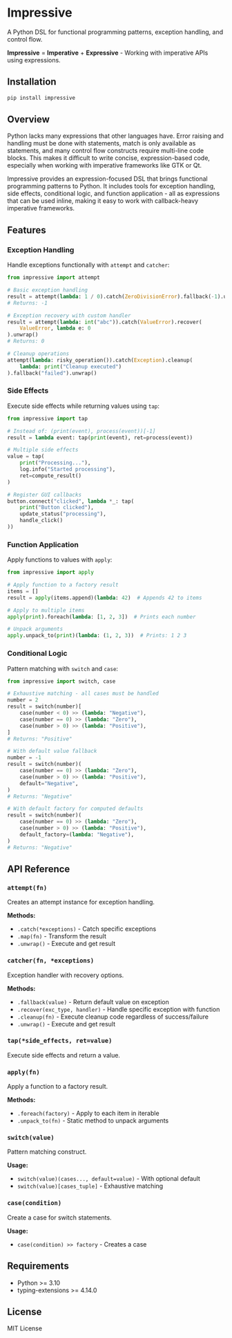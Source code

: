 # Impressive

A Python DSL for functional programming patterns, exception handling, and control flow.

**Impressive** = **Imperative** + **Expressive** - Working with imperative APIs using expressions.

## Installation

```bash
pip install impressive
```

## Overview

Python lacks many expressions that other languages have. Error raising and handling must be done with statements, match is only available as statements, and many control flow constructs require multi-line code blocks. This makes it difficult to write concise, expression-based code, especially when working with imperative frameworks like GTK or Qt.

Impressive provides an expression-focused DSL that brings functional programming patterns to Python. It includes tools for exception handling, side effects, conditional logic, and function application - all as expressions that can be used inline, making it easy to work with callback-heavy imperative frameworks.

## Features

### Exception Handling

Handle exceptions functionally with `attempt` and `catcher`:

```python
from impressive import attempt

# Basic exception handling
result = attempt(lambda: 1 / 0).catch(ZeroDivisionError).fallback(-1).unwrap()
# Returns: -1

# Exception recovery with custom handler
result = attempt(lambda: int("abc")).catch(ValueError).recover(
    ValueError, lambda e: 0
).unwrap()
# Returns: 0

# Cleanup operations
attempt(lambda: risky_operation()).catch(Exception).cleanup(
    lambda: print("Cleanup executed")
).fallback("failed").unwrap()
```

### Side Effects

Execute side effects while returning values using `tap`:

```python
from impressive import tap

# Instead of: (print(event), process(event))[-1]
result = lambda event: tap(print(event), ret=process(event))

# Multiple side effects
value = tap(
    print("Processing..."),
    log.info("Started processing"),
    ret=compute_result()
)

# Register GUI callbacks
button.connect("clicked", lambda *_: tap(
    print("Button clicked"),
    update_status("processing"),
    handle_click()
))
```

### Function Application

Apply functions to values with `apply`:

```python
from impressive import apply

# Apply function to a factory result
items = []
result = apply(items.append)(lambda: 42)  # Appends 42 to items

# Apply to multiple items
apply(print).foreach(lambda: [1, 2, 3])  # Prints each number

# Unpack arguments
apply.unpack_to(print)(lambda: (1, 2, 3))  # Prints: 1 2 3
```

### Conditional Logic

Pattern matching with `switch` and `case`:

```python
from impressive import switch, case

# Exhaustive matching - all cases must be handled
number = 2
result = switch(number)[
    case(number < 0) >> (lambda: "Negative"),
    case(number == 0) >> (lambda: "Zero"),
    case(number > 0) >> (lambda: "Positive"),
]
# Returns: "Positive"

# With default value fallback
number = -1
result = switch(number)(
    case(number == 0) >> (lambda: "Zero"),
    case(number > 0) >> (lambda: "Positive"),
    default="Negative",
)
# Returns: "Negative"

# With default factory for computed defaults
result = switch(number)(
    case(number == 0) >> (lambda: "Zero"),
    case(number > 0) >> (lambda: "Positive"),
    default_factory=(lambda: "Negative"),
)
# Returns: "Negative"
```

## API Reference

### `attempt(fn)`

Creates an attempt instance for exception handling.

**Methods:**
- `.catch(*exceptions)` - Catch specific exceptions
- `.map(fn)` - Transform the result
- `.unwrap()` - Execute and get result

### `catcher(fn, *exceptions)`

Exception handler with recovery options.

**Methods:**
- `.fallback(value)` - Return default value on exception
- `.recover(exc_type, handler)` - Handle specific exception with function
- `.cleanup(fn)` - Execute cleanup code regardless of success/failure
- `.unwrap()` - Execute and get result

### `tap(*side_effects, ret=value)`

Execute side effects and return a value.

### `apply(fn)`

Apply a function to a factory result.

**Methods:**
- `.foreach(factory)` - Apply to each item in iterable
- `.unpack_to(fn)` - Static method to unpack arguments

### `switch(value)`

Pattern matching construct.

**Usage:**
- `switch(value)(cases..., default=value)` - With optional default
- `switch(value)[cases_tuple]` - Exhaustive matching

### `case(condition)`

Create a case for switch statements.

**Usage:**
- `case(condition) >> factory` - Creates a case

## Requirements

- Python >= 3.10
- typing-extensions >= 4.14.0

## License

MIT License